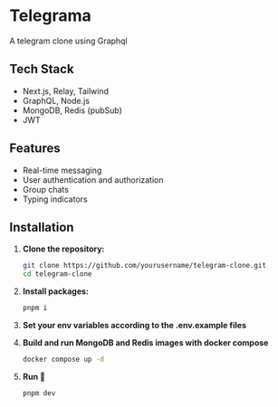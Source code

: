# Telegrama

A telegram clone using Graphql

## Tech Stack

- Next.js, Relay, Tailwind
- GraphQL, Node.js
- MongoDB, Redis (pubSub)
- JWT

## Features

- Real-time messaging
- User authentication and authorization
- Group chats
- Typing indicators

## Installation

1. **Clone the repository:**
   ```bash
   git clone https://github.com/yourusername/telegram-clone.git
   cd telegram-clone
   
2. **Install packages:**
   ```bash
   pnpm i
3. **Set your env variables according to the .env.example files**
    
4. **Build and run MongoDB and Redis images with docker compose**
   ```bash
   docker compose up -d
   
5. **Run 🚀**
   ```bash
   pnpm dev
